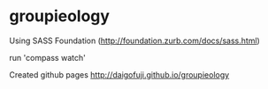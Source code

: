 groupieology
============


Using SASS Foundation (http://foundation.zurb.com/docs/sass.html)

run 'compass watch'

Created github pages http://daigofuji.github.io/groupieology
